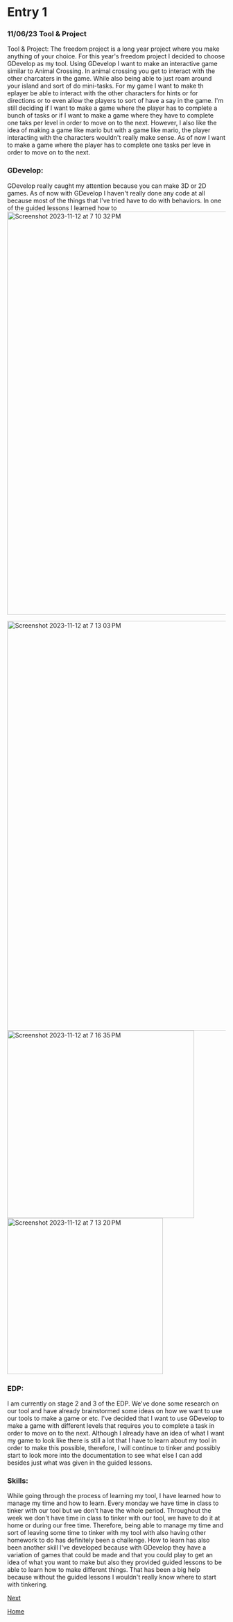 # Entry 1
### 11/06/23 Tool & Project
Tool & Project: The freedom project is a long year project where you make anything of your choice. For this year's freedom project I decided to choose GDevelop as my tool. Using GDevelop I want to make an interactive game similar to Animal Crossing. In animal crossing you get to interact with the other charcaters in the game. While also being able to just roam around your island and sort of do mini-tasks. For my game I want to make th eplayer be able to interact with the other characters for hints or for directions or to even allow the players to sort of have a say in the game. I'm still deciding if I want to make a game where the player has to complete a bunch of tasks or if I want to make a game where they have to complete one taks per level in order to move on to the next. However, I also like the idea of making a game like mario but with a game like mario, the player interacting with the characters wouldn't really make sense. As of now I want to make a game where the player has to complete one tasks per leve in order to move on to the next.


### GDevelop:
GDevelop really caught my attention because you can make 3D or 2D games. As of now with GDevelop I haven't really done any code at all because most of the things that I've tried have to do with behaviors. In one of the guided lessons I learned how to
<img width="927" alt="Screenshot 2023-11-12 at 7 10 32 PM" src="https://github.com/arianas4499/apcsa-freedom-project/assets/91750441/988d6444-5c7b-4eae-9395-3afcf0479d01">


<img width="942" alt="Screenshot 2023-11-12 at 7 13 03 PM" src="https://github.com/arianas4499/apcsa-freedom-project/assets/91750441/e171da1f-04c1-400e-8cd1-8cb5b58dc57e">

<img width="431" alt="Screenshot 2023-11-12 at 7 16 35 PM" src="https://github.com/arianas4499/apcsa-freedom-project/assets/91750441/8d47cebb-3fcc-4ccf-877a-da8bcd9b8cf2">
<img width="359" alt="Screenshot 2023-11-12 at 7 13 20 PM" src="https://github.com/arianas4499/apcsa-freedom-project/assets/91750441/2de5e35f-8712-4a0d-a61e-2a4942a4d4d4">






### EDP:
I am currently on stage 2 and 3 of the EDP. We've done some research on our tool and have already brainstormed some ideas on how we want to use our tools to make a game or etc. I've decided that I want to use GDevelop to make a game with different levels that requires you to complete a task in order to move on to the next. Although I already have an idea of what I want my game to look like there is still a lot that I have to learn about my tool in order to make this possible, therefore, I will continue to tinker and possibly start to look more into the documentation to see what else I can add besides just what was given in the guided lessons.

### Skills:
While going through the process of learning my tool, I have learned how to manage my time and how to learn. Every monday we have time in class to tinker with our tool but we don't have the whole period. Throughout the week we don't have time in class to tinker with our tool, we have to do it at home or during our free time. Therefore, being able to manage my time and sort of leaving some time to tinker with my tool with also having other homework to do has definitely been a challenge. How to learn has also been another skill I've developed because with GDevelop they have a variation of games that could be made and that you could play to get an idea of what you want to make but also they provided guided lessons to be able to learn how to make different things. That has been a big help because without the guided lessons I wouldn't really know where to start with tinkering. 




[Next](entry02.md)

[Home](../README.md)
